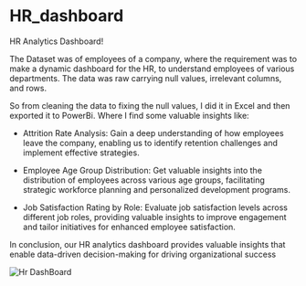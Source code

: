 # HR_dashboard

HR Analytics Dashboard!

The Dataset was of employees of a company, where the requirement was to make a dynamic dashboard for the HR, to understand employees of various departments. The data was raw carrying null values, irrelevant columns, and rows.

So from cleaning the data to fixing the null values, I did it in Excel and then exported it to PowerBi. Where I find some valuable insights like:

* Attrition Rate Analysis: Gain a deep understanding of how employees leave the company, enabling us to identify retention challenges and implement effective strategies.

* Employee Age Group Distribution: Get valuable insights into the distribution of employees across various age groups, facilitating strategic workforce planning and personalized development programs.

* Job Satisfaction Rating by Role: Evaluate job satisfaction levels across different job roles, providing valuable insights to improve engagement and tailor initiatives for enhanced employee satisfaction.

In conclusion, our HR analytics dashboard provides valuable insights that enable data-driven decision-making for driving organizational success


![Hr DashBoard](https://github.com/Aryankr07/HR_dashboard/assets/133600355/42460baf-9e5a-4f45-9d08-bc4f25eb4577)
